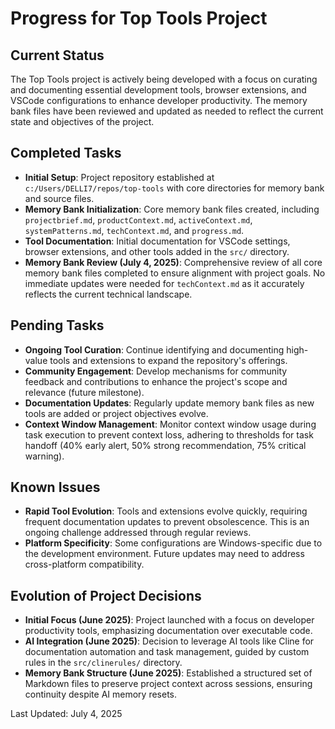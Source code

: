 # Progress for Top Tools Project

## Current Status

The Top Tools project is actively being developed with a focus on curating and documenting essential development tools,
browser extensions, and VSCode configurations to enhance developer productivity. The memory bank files have been
reviewed and updated as needed to reflect the current state and objectives of the project.

## Completed Tasks

- **Initial Setup**: Project repository established at `c:/Users/DELLI7/repos/top-tools` with core directories for
  memory bank and source files.
- **Memory Bank Initialization**: Core memory bank files created, including `projectbrief.md`, `productContext.md`,
  `activeContext.md`, `systemPatterns.md`, `techContext.md`, and `progress.md`.
- **Tool Documentation**: Initial documentation for VSCode settings, browser extensions, and other tools added in the
  `src/` directory.
- **Memory Bank Review (July 4, 2025)**: Comprehensive review of all core memory bank files completed to ensure
  alignment with project goals. No immediate updates were needed for `techContext.md` as it accurately reflects the
  current technical landscape.

## Pending Tasks

- **Ongoing Tool Curation**: Continue identifying and documenting high-value tools and extensions to expand the
  repository's offerings.
- **Community Engagement**: Develop mechanisms for community feedback and contributions to enhance the project's scope
  and relevance (future milestone).
- **Documentation Updates**: Regularly update memory bank files as new tools are added or project objectives evolve.
- **Context Window Management**: Monitor context window usage during task execution to prevent context loss, adhering to
  thresholds for task handoff (40% early alert, 50% strong recommendation, 75% critical warning).

## Known Issues

- **Rapid Tool Evolution**: Tools and extensions evolve quickly, requiring frequent documentation updates to prevent
  obsolescence. This is an ongoing challenge addressed through regular reviews.
- **Platform Specificity**: Some configurations are Windows-specific due to the development environment. Future updates
  may need to address cross-platform compatibility.

## Evolution of Project Decisions

- **Initial Focus (June 2025)**: Project launched with a focus on developer productivity tools, emphasizing
  documentation over executable code.
- **AI Integration (June 2025)**: Decision to leverage AI tools like Cline for documentation automation and task
  management, guided by custom rules in the `src/clinerules/` directory.
- **Memory Bank Structure (June 2025)**: Established a structured set of Markdown files to preserve project context
  across sessions, ensuring continuity despite AI memory resets.

Last Updated: July 4, 2025
